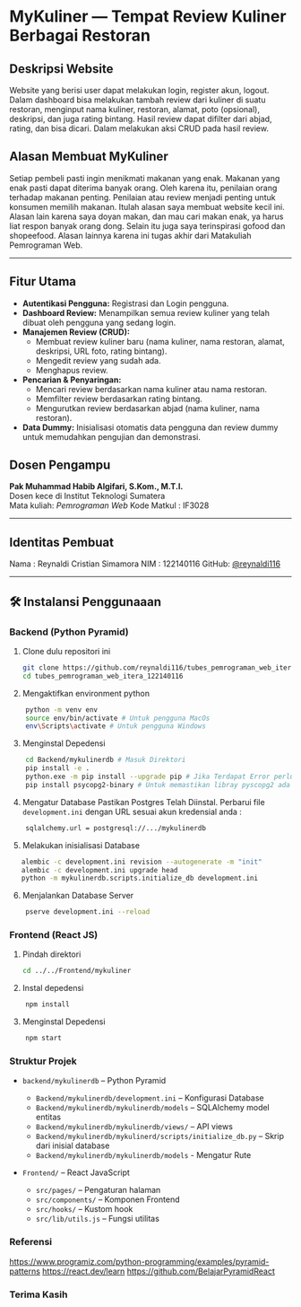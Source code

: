 # MyKuliner — Tempat Review Kuliner Berbagai Restoran

## Deskripsi Website

Website yang berisi user dapat melakukan login, register akun, logout. Dalam dashboard bisa melakukan tambah review dari kuliner di suatu restoran, menginput nama kuliner, restoran, alamat, poto (opsional), deskripsi, dan juga rating bintang. Hasil review dapat difilter dari abjad, rating, dan bisa dicari. Dalam melakukan aksi CRUD pada hasil review.

## Alasan Membuat MyKuliner

Setiap pembeli pasti ingin menikmati makanan yang enak. Makanan yang enak pasti dapat diterima banyak orang. Oleh karena itu, penilaian orang terhadap makanan penting. Penilaian atau review menjadi penting untuk konsumen memilih makanan. Itulah alasan saya membuat website kecil ini. Alasan lain karena saya doyan makan, dan mau cari makan enak, ya harus liat respon banyak orang dong. Selain itu juga saya terinspirasi gofood dan shopeefood. Alasan lainnya karena ini tugas akhir dari Matakuliah Pemrograman Web.

---

## Fitur Utama

* **Autentikasi Pengguna:** Registrasi dan Login pengguna.
* **Dashboard Review:** Menampilkan semua review kuliner yang telah dibuat oleh pengguna yang sedang login.
* **Manajemen Review (CRUD):**
    * Membuat review kuliner baru (nama kuliner, nama restoran, alamat, deskripsi, URL foto, rating bintang).
    * Mengedit review yang sudah ada.
    * Menghapus review.
* **Pencarian & Penyaringan:**
    * Mencari review berdasarkan nama kuliner atau nama restoran.
    * Memfilter review berdasarkan rating bintang.
    * Mengurutkan review berdasarkan abjad (nama kuliner, nama restoran).
* **Data Dummy:** Inisialisasi otomatis data pengguna dan review dummy untuk memudahkan pengujian dan demonstrasi.

## Dosen Pengampu

**Pak Muhammad Habib Algifari, S.Kom., M.T.I.**  
Dosen kece di Institut Teknologi Sumatera  
Mata kuliah: *Pemrograman Web*
Kode Matkul  : IF3028

---

## Identitas Pembuat

Nama : Reynaldi Cristian Simamora 
NIM : 122140116
GitHub: [@reynaldi116](https://github.com/reynaldi116)  

---

## 🛠️ Instalansi Penggunaaan

### Backend (Python Pyramid)

1. Clone dulu repositori ini  
   ```bash
   git clone https://github.com/reynaldi116/tubes_pemrograman_web_itera_122140116.git
   cd tubes_pemrograman_web_itera_122140116
2. Mengaktifkan environment python
``` bash
    python -m venv env
    source env/bin/activate # Untuk pengguna MacOs
    env\Scripts\activate # Untuk pengguna Windows
```
   
3. Menginstal Depedensi
```bash
    cd Backend/mykulinerdb # Masuk Direktori
    pip install -e .
    python.exe -m pip install --upgrade pip # Jika Terdapat Error perlu pip python versi terbaru
    pip install psycopg2-binary # Untuk memastikan libray pyscopg2 ada
```

4. Mengatur Database
Pastikan Postgres Telah Diinstal. Perbarui file `development.ini` dengan URL sesuai akun kredensial anda :
```bash
    sqlalchemy.url = postgresql://.../mykulinerdb
```

5. Melakukan inisialisasi Database
```bash
   alembic -c development.ini revision --autogenerate -m "init"
   alembic -c development.ini upgrade head
   python -m mykulinerdb.scripts.initialize_db development.ini
```
6. Menjalankan Database Server
```bash 
    pserve development.ini --reload
```

### Frontend (React JS)

1. Pindah direktori  
   ```bash 
   cd ../../Frontend/mykuliner
    ```
2. Instal depedensi
``` bash
    npm install
```
   
3. Menginstal Depedensi
```bash
    npm start
```

### Struktur Projek

* `backend/mykulinerdb` – Python Pyramid
  * `Backend/mykulinerdb/development.ini` – Konfigurasi Database
  * `Backend/mykulinerdb/mykulinerdb/models` – SQLAlchemy model entitas
  * `Backend/mykulinerdb/mykulinerdb/views/` – API views
  * `Backend/mykulinerdb/mykulinerd/scripts/initialize_db.py` – Skrip dari inisial database
  * `Backend/mykulinerdb/mykulinerdb/models` - Mengatur Rute

* `Frontend/` – React JavaScript
  * `src/pages/` – Pengaturan halaman
  * `src/components/` – Komponen Frontend
  * `src/hooks/` – Kustom hook
  * `src/lib/utils.js` – Fungsi utilitas


### Referensi
https://www.programiz.com/python-programming/examples/pyramid-patterns
https://react.dev/learn
https://github.com/BelajarPyramidReact

### Terima Kasih
